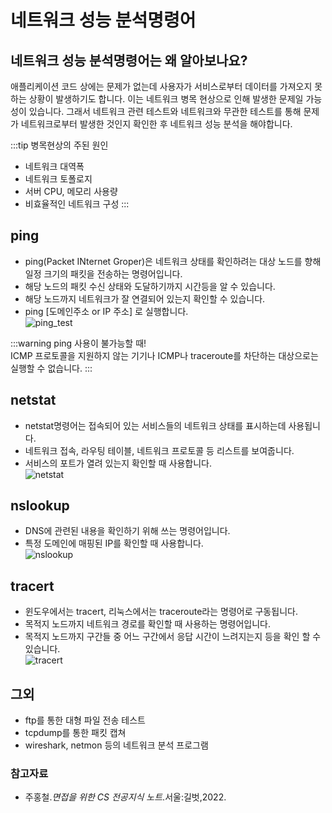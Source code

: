# 네트워크 성능 분석명령어

## 네트워크 성능 분석명령어는 왜 알아보나요?

애플리케이션 코드 상에는 문제가 없는데 사용자가 서비스로부터 데이터를 가져오지 못하는 상황이 발생하기도 합니다. 이는 네트워크 병목 현상으로 인해 발생한 문제일 가능성이 있습니다. 그래서 네트워크 관련 테스트와
네트워크와 무관한 테스트를 통해 문제가 네트워크로부터 발생한 것인지 확인한 후 네트워크 성능 분석을 해야합니다.

:::tip 병목현상의 주된 원인

- 네트워크 대역폭
- 네트워크 토폴로지
- 서버 CPU, 메모리 사용량
- 비효율적인 네트워크 구성
  :::

## ping

- ping(Packet INternet Groper)은 네트워크 상태를 확인하려는 대상 노드를 향해 일정 크기의 패킷을 전송하는 명령어입니다.
- 해당 노드의 패킷 수신 상태와 도달하기까지 시간등을 알 수 있습니다.
- 해당 노드까지 네트워크가 잘 연결되어 있는지 확인할 수 있습니다.
- ping [도메인주소 or IP 주소] 로 실행합니다.  
  ![ping_test](https://user-images.githubusercontent.com/79966015/174927354-7d370fab-faf5-4ec3-bf24-8811d8de3f37.PNG)

:::warning ping 사용이 불가능할 때!  
ICMP 프로토콜을 지원하지 않는 기기나 ICMP나 traceroute를 차단하는 대상으로는 실행할 수 없습니다.
:::

## netstat

- netstat명령어는 접속되어 있는 서비스들의 네트워크 상태를 표시하는데 사용됩니다.
- 네트워크 접속, 라우팅 테이블, 네트워크 프로토콜 등 리스트를 보여줍니다.
- 서비스의 포트가 열려 있는지 확인할 때 사용합니다.  
  ![netstat](https://user-images.githubusercontent.com/79966015/174927365-3dccbf6a-6dfe-433d-9b22-97d9ac516959.PNG)

## nslookup

- DNS에 관련된 내용을 확인하기 위해 쓰는 명령어입니다.
- 특정 도메인에 매핑된 IP를 확인할 때 사용합니다.  
  ![nslookup](https://user-images.githubusercontent.com/79966015/174927371-9cfae5cf-596e-4d84-93b6-f17b93b72870.PNG)

## tracert

- 윈도우에서는 tracert, 리눅스에서는 traceroute라는 명령어로 구동됩니다.
- 목적지 노드까지 네트워크 경로를 확인할 때 사용하는 명령어입니다.
- 목적지 노드까지 구간들 중 어느 구간에서 응답 시간이 느려지는지 등을 확인 할 수 있습니다.  
  ![tracert](https://user-images.githubusercontent.com/79966015/174927374-bc773090-e0c8-4711-81b3-7210d20bbc8e.PNG)

## 그외

- ftp를 통한 대형 파일 전송 테스트
- tcpdump를 통한 패킷 캡쳐
- wireshark, netmon 등의 네트워크 분석 프로그램

### 참고자료

- 주홍철.*면접을 위한 CS 전공지식 노트*.서울:길벗,2022.